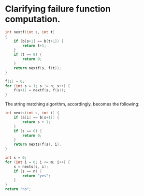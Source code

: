 # Clarifying failure function computation.

```C
int nextf(int s, int t) 
{
	if (b[s+1] == b[t+1]) {
		return t+1;
	}
	if (t == 0) {
		return 0;
	}
	return nextf(s, f(t));
}

f(1) = 0;
for (int s = 1; s != n; s++) {
	f(s+1) = nextf(s, f(s));
}
```

The string matching algorithm, accordingly, becomes the following:

```C
int nexts(int s, int i) {
	if (a[i] == b[s+1]) {
		return s + 1;
	}
	if (s == 0) {
		return 0;
	}
	return nexts(f(s), i);
}

int s = 0;
for (int i = 0; i <= m; i++) {
	s = nexts(s, i);
	if (s == n) {
		return "yes";
	}
}
return "no";
```
